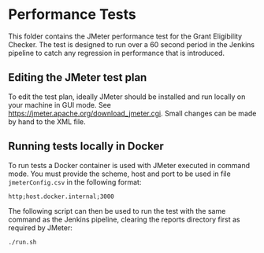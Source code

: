 # Performance Tests
This folder contains the JMeter performance test for the Grant Eligibility Checker. The test is designed to run over a 60 second period in the Jenkins pipeline to catch any regression in performance that is introduced.

## Editing the JMeter test plan
To edit the test plan, ideally JMeter should be installed and run locally on your machine in GUI mode. See https://jmeter.apache.org/download_jmeter.cgi. Small changes can be made by hand to the XML file.

## Running tests locally in Docker
To run tests a Docker container is used with JMeter executed in command mode. You must provide the scheme, host and port to be used in file `jmeterConfig.csv` in the following format:

```
http;host.docker.internal;3000
```

The following script can then be used to run the test with the same command as the Jenkins pipeline, clearing the reports directory first as required by JMeter:

```
./run.sh
```
